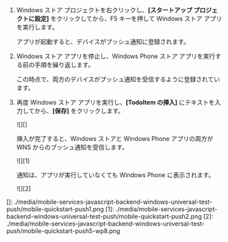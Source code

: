 1.  Windows ストア プロジェクトを右クリックし、**[スタートアップ プロジェクトに設定]** をクリックしてから、F5 キーを押して Windows ストア アプリを実行します。

    アプリが起動すると、デバイスがプッシュ通知に登録されます。

2.  Windows ストア アプリを停止し、Windows Phone ストア アプリを実行する前の手順を繰り返します。

    この時点で、両方のデバイスがプッシュ通知を受信するように登録されています。

3.  再度 Windows ストア アプリを実行し、**[TodoItem の挿入]** にテキストを入力してから、**[保存]** をクリックします。

    ![][]

    挿入が完了すると、Windows ストアと Windows Phone アプリの両方が WNS からのプッシュ通知を受信します。

    ![][1]

    通知は、アプリが実行していなくても Windows Phone に表示されます。

    ![][2]

  []: ./media/mobile-services-javascript-backend-windows-universal-test-push/mobile-quickstart-push1.png
  [1]: ./media/mobile-services-javascript-backend-windows-universal-test-push/mobile-quickstart-push2.png
  [2]: ./media/mobile-services-javascript-backend-windows-universal-test-push/mobile-quickstart-push5-wp8.png
